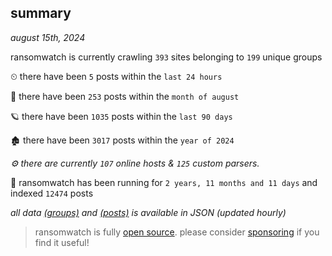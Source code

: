 
## summary
_august 15th, 2024_

ransomwatch is currently crawling `393` sites belonging to `199` unique groups

⏲ there have been `5` posts within the `last 24 hours`

🦈 there have been `253` posts within the `month of august`

🪐 there have been `1035` posts within the `last 90 days`

🏚 there have been `3017` posts within the `year of 2024`

_⚙️ there are currently `107` online hosts & `125` custom parsers._

🦕 ransomwatch has been running for `2 years, 11 months and 11 days` and indexed `12474` posts

_all data  [(groups)](http://ransomwhat.telemetry.ltd/groups) and [(posts)](http://ransomwhat.telemetry.ltd/posts) is available in JSON (updated hourly)_

> ransomwatch is fully [open source](https://github.com/joshhighet/ransomwatch#ransomwatch--). please consider [sponsoring](https://github.com/sponsors/joshhighet) if you find it useful!
